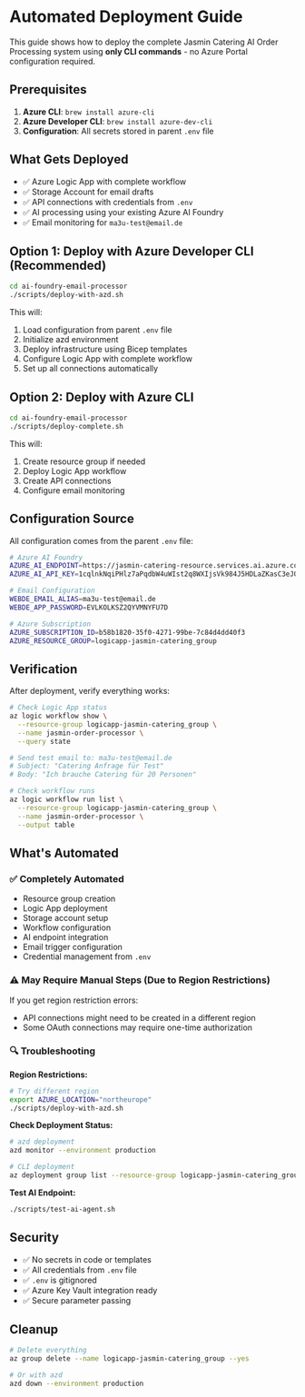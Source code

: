 # Automated Deployment Guide

This guide shows how to deploy the complete Jasmin Catering AI Order Processing system using **only CLI commands** - no Azure Portal configuration required.

## Prerequisites

1. **Azure CLI**: `brew install azure-cli`
2. **Azure Developer CLI**: `brew install azure-dev-cli`
3. **Configuration**: All secrets stored in parent `.env` file

## What Gets Deployed

- ✅ Azure Logic App with complete workflow
- ✅ Storage Account for email drafts
- ✅ API connections with credentials from `.env`
- ✅ AI processing using your existing Azure AI Foundry
- ✅ Email monitoring for `ma3u-test@email.de`

## Option 1: Deploy with Azure Developer CLI (Recommended)

```bash
cd ai-foundry-email-processor
./scripts/deploy-with-azd.sh
```

This will:
1. Load configuration from parent `.env` file
2. Initialize azd environment
3. Deploy infrastructure using Bicep templates
4. Configure Logic App with complete workflow
5. Set up all connections automatically

## Option 2: Deploy with Azure CLI

```bash
cd ai-foundry-email-processor
./scripts/deploy-complete.sh
```

This will:
1. Create resource group if needed
2. Deploy Logic App workflow
3. Create API connections
4. Configure email monitoring

## Configuration Source

All configuration comes from the parent `.env` file:

```bash
# Azure AI Foundry
AZURE_AI_ENDPOINT=https://jasmin-catering-resource.services.ai.azure.com/api/projects/jasmin-catering
AZURE_AI_API_KEY=1cqlnkNqiPHlz7aPqdbW4uWIst2q8WXIjsVk984J5HDLaZKasC3eJQQJ99BEACfhMk5XJ3w3AAAAACOGSOLr

# Email Configuration
WEBDE_EMAIL_ALIAS=ma3u-test@email.de
WEBDE_APP_PASSWORD=EVLKOLKSZ2QYVMNYFU7D

# Azure Subscription
AZURE_SUBSCRIPTION_ID=b58b1820-35f0-4271-99be-7c84d4dd40f3
AZURE_RESOURCE_GROUP=logicapp-jasmin-catering_group
```

## Verification

After deployment, verify everything works:

```bash
# Check Logic App status
az logic workflow show \
  --resource-group logicapp-jasmin-catering_group \
  --name jasmin-order-processor \
  --query state

# Send test email to: ma3u-test@email.de
# Subject: "Catering Anfrage für Test"
# Body: "Ich brauche Catering für 20 Personen"

# Check workflow runs
az logic workflow run list \
  --resource-group logicapp-jasmin-catering_group \
  --name jasmin-order-processor \
  --output table
```

## What's Automated

### ✅ Completely Automated
- Resource group creation
- Logic App deployment
- Storage account setup
- Workflow configuration
- AI endpoint integration
- Email trigger configuration
- Credential management from `.env`

### ⚠️ May Require Manual Steps (Due to Region Restrictions)
If you get region restriction errors:
- API connections might need to be created in a different region
- Some OAuth connections may require one-time authorization

### 🔍 Troubleshooting

**Region Restrictions:**
```bash
# Try different region
export AZURE_LOCATION="northeurope"
./scripts/deploy-with-azd.sh
```

**Check Deployment Status:**
```bash
# azd deployment
azd monitor --environment production

# CLI deployment
az deployment group list --resource-group logicapp-jasmin-catering_group
```

**Test AI Endpoint:**
```bash
./scripts/test-ai-agent.sh
```

## Security

- ✅ No secrets in code or templates
- ✅ All credentials from `.env` file
- ✅ `.env` is gitignored
- ✅ Azure Key Vault integration ready
- ✅ Secure parameter passing

## Cleanup

```bash
# Delete everything
az group delete --name logicapp-jasmin-catering_group --yes

# Or with azd
azd down --environment production
```